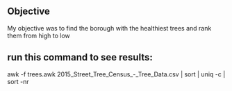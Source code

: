 ## Objective
My objective was to find the borough with the healthiest trees and rank them from high to low

## run this command to see results:
awk -f trees.awk 2015_Street_Tree_Census_-_Tree_Data.csv | sort | uniq -c | sort -nr